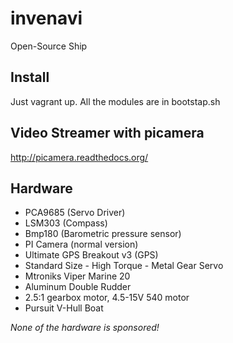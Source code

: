 invenavi
========

Open-Source Ship

Install
--------
Just vagrant up.
All the modules are in bootstap.sh

Video Streamer with picamera
--------
http://picamera.readthedocs.org/

Hardware
--------
 - PCA9685 (Servo Driver)
 - LSM303 (Compass)
 - Bmp180 (Barometric pressure sensor)
 - PI Camera (normal version)
 - Ultimate GPS Breakout v3 (GPS)
 - Standard Size - High Torque - Metal Gear Servo 
 - Mtroniks Viper Marine 20
 - Aluminum Double Rudder
 - 2.5:1 gearbox motor, 4.5-15V 540 motor
 - Pursuit V-Hull Boat

*None of the hardware is sponsored!*
